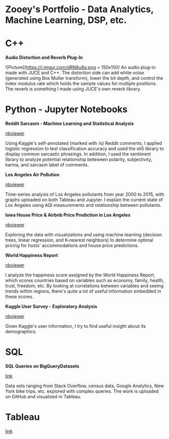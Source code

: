 # Zooey's Portfolio - Data Analytics, Machine Learning, DSP, etc. 

# C++ 

**Audio Distortion and Reverb Plug-In**

![Picture](https://i.imgur.com/dRN8u8a.png = 150x150)
An audio plug-in made with JUCE and C++. The distortion side can add white noise (generated using Box Muller transform), lower the bit depth, and control the index modulus rate which holds the sample values for multiple positions. The reverb is something I made using JUCE's own reverb library. 


# Python - Jupyter Notebooks

**Reddit Sarcasm - Machine Learning and Statistical Analysis**

[nbviewer](https://nbviewer.jupyter.org/github/ZooeyL/Reddit-Sarcasm-/blob/master/Logistic%20Regression%2C%20Text%20Processing%2C%20and%20Visual%20Analysis%20on%20Reddit%20Sarcasm.ipynb)

Using Kaggle's self-annotated (marked with /s) Reddit comments, I applied logistic regression to test classification accuracy and used the eli5 library to display common sarcastic phrasings. In addition, I used the sentiment library to analyze potential relationship beteween polarity, subjectivity, karma, and sarcasm label of comments. 

**Los Angeles Air Pollution**

[nbviewer](https://nbviewer.jupyter.org/github/ZooeyL/Los-Angeles-Pollution/blob/master/California%20Pollution%20Analysis.ipynb)

Time-series analysis of Los Angeles pollutants from year 2000 to 2015, with graphs uploaded on both Tableau and Jupyter. I explain the current state of Los Angeles using AQI measurements and relationship between pollutants. 

**Iowa House Price & Airbnb Price Prediction in Los Angeles**

[nbviewer](https://nbviewer.jupyter.org/github/ZooeyL/Iowa-House-Price/blob/master/Iowa%20House%20Price%20Regression%20Analysis.ipynb)

Exploring the data with visualizations and using machine learning (decision trees, linear regression, and K-nearest neighbors) to determine optimal pricing for hosts' accommodations and house price predictions. 

**World Happiness Report**

[nbviewer](https://nbviewer.jupyter.org/github/ZooeyL/World-Happiness-Report/blob/master/Project%207%20-%20Happiness%20Score.ipynb)

I analyze the happiness score assigned by the World Happiness Report, which scores countries based on variables such as economy, family, health, trust, freedom, etc. By looking at correlations between variables and seeing trends within regions, there's quite a lot of useful information embedded in these scores. 

**Kaggle User Survey - Exploratory Analysis**

[nbviewer](https://nbviewer.jupyter.org/github/ZooeyL/Kaggle-User-Survey/blob/master/User%20Survey%20From%20Kaggle%20.ipynb)

Given Kaggle's user information, I try to find useful insight about its demographics. 


# SQL 

**SQL Queries on BigQueryDatasets**

[link](https://github.com/ZooeyL/SQL-Queries-)

Data sets ranging from Stack Overflow, census data, Google Analytics, New York bike trips, etc. explored with complex queries. The work is uploaded on GitHub and visualized in Tableau.


# Tableau 

[link](https://public.tableau.com/profile/zendry.lee#!/) 
